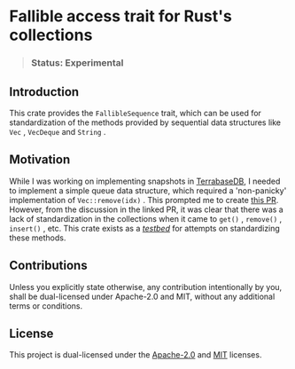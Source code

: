 # Fallible access trait for Rust's collections

> ### **Status**: Experimental

## Introduction

This crate provides the `FallibleSequence` trait, which can be used for standardization of the methods provided by sequential data structures like `Vec` , `VecDeque` and `String` .

## Motivation

While I was working on implementing snapshots in [TerrabaseDB](https://github.com/terrabasedb/terrabasedb), I needed to implement a simple queue data structure, which required a 'non-panicky' implementation of `Vec::remove(idx)` . This prompted me to create [this PR](https://github.com/rust-lang/rust/pull/77480). However, from the discussion in the linked PR, it was clear that there was a lack of standardization in the collections when it came to `get()` , `remove()` , `insert()` , etc. This crate exists as a [_testbed_](https://en.wikipedia.org/wiki/Testbed) for attempts on standardizing these methods.

## Contributions

Unless you explicitly state otherwise, any contribution intentionally by you, shall be dual-licensed under Apache-2.0 and MIT, without any additional terms or conditions.

## License

This project is dual-licensed under the [Apache-2.0](./LICENSE-APACHE) and [MIT](./LICENSE-MIT) licenses.
